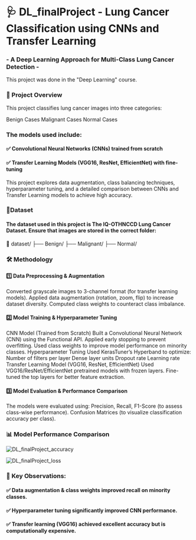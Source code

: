 # 🩺  DL_finalProject - Lung Cancer Classification using CNNs and Transfer Learning
### - A Deep Learning Approach for Multi-Class Lung Cancer Detection -
This project was done in the "Deep Learning" course.

### 📌 Project Overview
This project classifies lung cancer images into three categories:

Benign Cases
Malignant Cases
Normal Cases

### The models used include:
#### ✅ Convolutional Neural Networks (CNNs) trained from scratch
#### ✅ Transfer Learning Models (VGG16, ResNet, EfficientNet) with fine-tuning

This project explores data augmentation, class balancing techniques, hyperparameter tuning, and a detailed comparison between CNNs and Transfer Learning models to achieve high accuracy.

### 🔹Dataset
#### The dataset used in this project is The IQ-OTHNCCD Lung Cancer Dataset. Ensure that images are stored in the correct folder:
📂 dataset/
    ├── Benign/
    ├── Malignant/
    ├── Normal/

### 🛠️ Methodology

#### 1️⃣ Data Preprocessing & Augmentation
Converted grayscale images to 3-channel format (for transfer learning models).
Applied data augmentation (rotation, zoom, flip) to increase dataset diversity.
Computed class weights to counteract class imbalance.

#### 2️⃣ Model Training & Hyperparameter Tuning
CNN Model (Trained from Scratch)
Built a Convolutional Neural Network (CNN) using the Functional API.
Applied early stopping to prevent overfitting.
Used class weights to improve model performance on minority classes.
Hyperparameter Tuning
Used KerasTuner’s Hyperband to optimize:
Number of filters per layer
Dense layer units
Dropout rate
Learning rate
Transfer Learning Model (VGG16, ResNet, EfficientNet)
Used VGG16/ResNet/EfficientNet pretrained models with frozen layers.
Fine-tuned the top layers for better feature extraction.

#### 3️⃣ Model Evaluation & Performance Comparison
The models were evaluated using:
Precision, Recall, F1-Score (to assess class-wise performance).
Confusion Matrices (to visualize classification accuracy per class).

### 📊 Model Performance Comparison

![DL_finalProject_accuracy](https://github.com/user-attachments/assets/f48fceb1-e274-4b14-80bf-873c287c2c7b)

![DL_finalProject_loss](https://github.com/user-attachments/assets/4a32a3ce-858b-478a-957f-fd01eb8cc129)

### 📌 Key Observations:
#### ✅ Data augmentation & class weights improved recall on minority classes.
#### ✅ Hyperparameter tuning significantly improved CNN performance.
#### ✅ Transfer learning (VGG16) achieved excellent accuracy but is computationally expensive.


